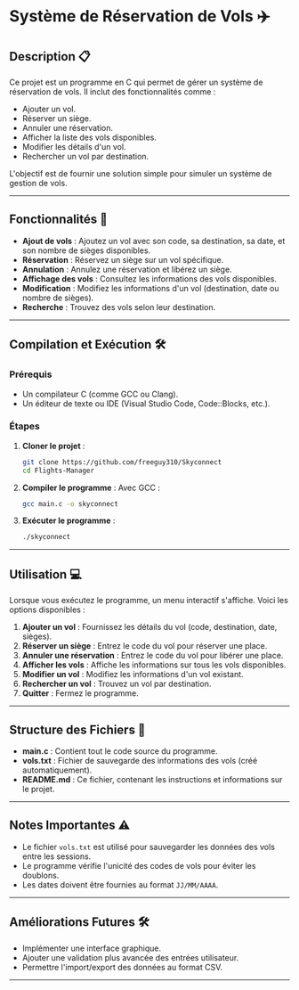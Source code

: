 # Système de Réservation de Vols ✈️

## Description 📋

Ce projet est un programme en C qui permet de gérer un système de réservation de vols. Il inclut des fonctionnalités comme :

- Ajouter un vol.
- Réserver un siège.
- Annuler une réservation.
- Afficher la liste des vols disponibles.
- Modifier les détails d'un vol.
- Rechercher un vol par destination.

L'objectif est de fournir une solution simple pour simuler un système de gestion de vols.

---

## Fonctionnalités 🚀

- **Ajout de vols** : Ajoutez un vol avec son code, sa destination, sa date, et son nombre de sièges disponibles.
- **Réservation** : Réservez un siège sur un vol spécifique.
- **Annulation** : Annulez une réservation et libérez un siège.
- **Affichage des vols** : Consultez les informations des vols disponibles.
- **Modification** : Modifiez les informations d'un vol (destination, date ou nombre de sièges).
- **Recherche** : Trouvez des vols selon leur destination.

---

## Compilation et Exécution 🛠️

### Prérequis

- Un compilateur C (comme GCC ou Clang).
- Un éditeur de texte ou IDE (Visual Studio Code, Code::Blocks, etc.).

### Étapes

1. **Cloner le projet** :

   ```bash
   git clone https://github.com/freeguy310/Skyconnect
   cd Flights-Manager
   ```

2. **Compiler le programme** :
   Avec GCC :

   ```bash
   gcc main.c -o skyconnect
   ```

3. **Exécuter le programme** :

   ```bash
   ./skyconnect
   ```

---

## Utilisation 💻

Lorsque vous exécutez le programme, un menu interactif s'affiche. Voici les options disponibles :

1. **Ajouter un vol** : Fournissez les détails du vol (code, destination, date, sièges).
2. **Réserver un siège** : Entrez le code du vol pour réserver une place.
3. **Annuler une réservation** : Entrez le code du vol pour libérer une place.
4. **Afficher les vols** : Affiche les informations sur tous les vols disponibles.
5. **Modifier un vol** : Modifiez les informations d'un vol existant.
6. **Rechercher un vol** : Trouvez un vol par destination.
7. **Quitter** : Fermez le programme.

---

## Structure des Fichiers 📂

- **main.c** : Contient tout le code source du programme.
- **vols.txt** : Fichier de sauvegarde des informations des vols (créé automatiquement).
- **README.md** : Ce fichier, contenant les instructions et informations sur le projet.

---

## Notes Importantes ⚠️

- Le fichier `vols.txt` est utilisé pour sauvegarder les données des vols entre les sessions.
- Le programme vérifie l'unicité des codes de vols pour éviter les doublons.
- Les dates doivent être fournies au format `JJ/MM/AAAA`.

---

## Améliorations Futures 🛠️

- Implémenter une interface graphique.
- Ajouter une validation plus avancée des entrées utilisateur.
- Permettre l'import/export des données au format CSV.

---
